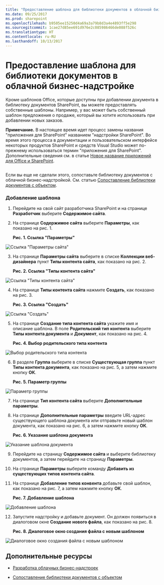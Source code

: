 ```yaml
---
title: "Предоставление шаблона для библиотеки документов в облачной бизнес-надстройке"
ms.date: 09/25/2017
ms.prod: sharepoint
ms.openlocfilehash: b9505ee15250d4a69a3a79b8d3a4e4893ff5e298
ms.sourcegitcommit: 1cae27d85ee691d976e2c085986466de088f526c
ms.translationtype: HT
ms.contentlocale: ru-RU
ms.lasthandoff: 10/13/2017
---
```

# <a name="provide-a-template-for-a-document-library-in-a-cloud-business-add-in"></a>Предоставление шаблона для библиотеки документов в облачной бизнес-надстройке
Кроме шаблонов Office, которые доступны при добавлении документа в библиотеку документов SharePoint, вы можете предоставлять собственные шаблоны. Например, у вас может быть собственный шаблон предложения о продаже, который вы хотите использовать при добавлении новых заказов.
 

 **Примечание.** В настоящее время идет процесс замены названия "приложения для SharePoint" названием "надстройки SharePoint". Во время этого процесса в документации и пользовательском интерфейсе некоторых продуктов SharePoint и средств Visual Studio может по-прежнему использоваться термин "приложения для SharePoint". Дополнительные сведения см. в статье [Новое название приложений для Office и SharePoint](new-name-for-apps-for-sharepoint.md#bk_newname).
 


## 

Если вы еще не сделали этого, сопоставьте библиотеку документов с облачной бизнес-надстройкой. См. статью [Сопоставление библиотеки документов с объектом](associate-a-document-library-with-an-entity.md).
 

 

### <a name="to-add-a-template"></a>Добавление шаблона


1. Перейдите на свой сайт разработчика SharePoint и на странице **Разработчик** выберите **Содержимое сайта**.
    
 
2. На странице **Содержимое сайта** выберите **Параметры**, как показано на рис. 1.
    
    **Рис. 1. Ссылка "Параметры"**

 

  ![Ссылка "Параметры сайта"](../images/CBA_IM_8b.PNG)
 

 

 
3. На странице **Параметры сайта** выберите в списке **Коллекции веб-дизайнера** пункт **Типы контента сайта**, как показано на рис. 2.
    
    **Рис. 2. Ссылка "Типы контента сайта"**

 

  ![Ссылка "Типы контента сайта"](../images/CBA_IM_26.PNG)
 

 

 
4. На странице **Типы контента сайта** нажмите **Создать**, как показано на рис. 3.
    
    **Рис. 3. Ссылка "Создать"**

 

  ![Ссылка "Создать"](../images/CBA_IM_27.PNG)
 

 

 
5. На странице **Создание типа контента сайта** укажите имя и описание шаблона. В поле **Родительский тип контента** выберите **Типы контента документа** и **Документ**, как показано на рис. 4.
    
    **Рис. 4. Выбор родительского типа контента**

 

  ![Выбор родительского типа контента](../images/CBA_IM_28.PNG)
 

 

 
6. В разделе **Группа** выберите в списке **Существующая группа** пункт **Типы контента документа**, как показано на рис. 5, а затем нажмите кнопку **ОК**.
    
    **Рис. 5. Параметр группы**

 

  ![Параметр группы](../images/CBA_IM_28a.PNG)
 

 

 
7. На странице **Тип контента сайта** выберите **Дополнительные параметры**.
    
 
8. На странице **Дополнительные параметры** введите URL-адрес существующего шаблона документа или отправьте новый шаблон документа, как показано на рис. 6, а затем нажмите кнопку **ОК**.
    
    **Рис. 6. Указание шаблона документа**

 

  ![Указание шаблона документа](../images/CBA_IM_29.PNG)
 

 

 
9. Перейдите на страницу **Содержимое сайта** и выберите библиотеку документов, а затем перейдите на страницу **Параметры**.
    
 
10. На странице **Параметры** выберите команду **Добавить из существующих типов контента сайта**.
    
 
11. На странице **Добавление типов конвента** добавьте свой шаблон, как показано на рис. 7, а затем нажмите кнопку **ОК**.
    
    **Рис. 7. Добавление шаблона**

 

  ![Добавление шаблона](../images/CBA_IM_29a.PNG)
 

 

 
12. Запустите надстройку и добавьте документ. Он должен появиться в диалоговом окне **Создание нового файла**, как показано на рис. 8.
    
    **Рис. 8. Диалоговое окно создания файла с новым шаблоном**

 

  ![Диалоговое окно создания файла с новым шаблоном](../images/CBA_IM_30.PNG)
 

 

 

## <a name="additional-resources"></a>Дополнительные ресурсы
<a name="bk_addresources"> </a>


-  [Разработка облачных бизнес-надстроек](develop-cloud-business-add-ins.md)
    
 
-  [Сопоставление библиотеки документов с объектом](associate-a-document-library-with-an-entity.md)
    
 

